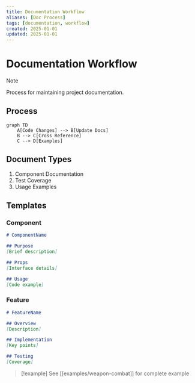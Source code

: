 ```yaml
---
title: Documentation Workflow
aliases: [Doc Process]
tags: [documentation, workflow]
created: 2025-01-01
updated: 2025-01-01
---
```


# Documentation Workflow

> [!note]
> Process for maintaining project documentation.

## Process
```mermaid
graph TD
    A[Code Changes] --> B[Update Docs]
    B --> C[Cross Reference]
    C --> D[Examples]
```

## Document Types
1. Component Documentation
2. Test Coverage
3. Usage Examples

## Templates

### Component
```markdown
# ComponentName

## Purpose
[Brief description]

## Props
[Interface details]

## Usage
[Code example]
```

### Feature
```markdown
# FeatureName

## Overview
[Description]

## Implementation
[Key points]

## Testing
[Coverage]
```

> [!example]
> See [[examples/weapon-combat]] for complete example